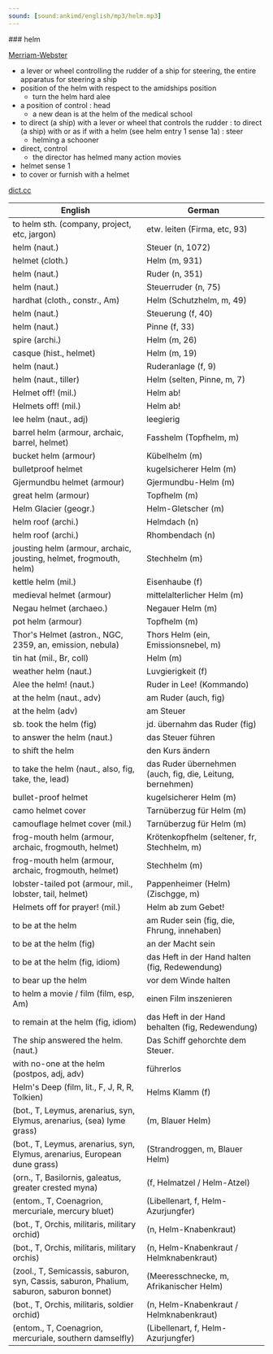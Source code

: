 ```yaml
---
sound: [sound:ankimd/english/mp3/helm.mp3]
---
```


\### helm

[Merriam-Webster](https://www.merriam-webster.com/dictionary/helm)

- a lever or wheel controlling the rudder of a ship for steering, the entire apparatus for steering a ship
- position of the helm with respect to the amidships position
    - turn the helm hard alee
- a position of control : head
    - a new dean is at the helm of the medical school
- to direct (a ship) with a lever or wheel that controls the rudder : to direct (a ship) with or as if with a helm (see helm entry 1 sense 1a) : steer
    - helming a schooner
- direct, control
    - the director has helmed many action movies
- helmet sense 1
- to cover or furnish with a helmet

[dict.cc](https://www.dict.cc/helm)

| English        | German       |
| -------------- | ------------ |
| to helm sth. (company, project, etc, jargon) | etw. leiten (Firma, etc, 93) |
| helm (naut.) | Steuer (n, 1072) |
| helmet (cloth.) | Helm (m, 931) |
| helm (naut.) | Ruder (n, 351) |
| helm (naut.) | Steuerruder (n, 75) |
| hardhat (cloth., constr., Am) | Helm (Schutzhelm, m, 49) |
| helm (naut.) | Steuerung (f, 40) |
| helm (naut.) | Pinne (f, 33) |
| spire (archi.) | Helm (m, 26) |
| casque (hist., helmet) | Helm (m, 19) |
| helm (naut.) | Ruderanlage (f, 9) |
| helm (naut., tiller) | Helm (selten, Pinne, m, 7) |
| Helmet off! (mil.) | Helm ab! |
| Helmets off! (mil.) | Helm ab! |
| lee helm (naut., adj) | leegierig |
| barrel helm (armour, archaic, barrel, helmet) | Fasshelm (Topfhelm, m) |
| bucket helm (armour) | Kübelhelm (m) |
| bulletproof helmet | kugelsicherer Helm (m) |
| Gjermundbu helmet (armour) | Gjermundbu-Helm (m) |
| great helm (armour) | Topfhelm (m) |
| Helm Glacier (geogr.) | Helm-Gletscher (m) |
| helm roof (archi.) | Helmdach (n) |
| helm roof (archi.) | Rhombendach (n) |
| jousting helm (armour, archaic, jousting, helmet, frogmouth, helm) | Stechhelm (m) |
| kettle helm (mil.) | Eisenhaube (f) |
| medieval helmet (armour) | mittelalterlicher Helm (m) |
| Negau helmet (archaeo.) | Negauer Helm (m) |
| pot helm (armour) | Topfhelm (m) |
| Thor's Helmet (astron., NGC, 2359, an, emission, nebula) | Thors Helm (ein, Emissionsnebel, m) |
| tin hat (mil., Br, coll) | Helm (m) |
| weather helm (naut.) | Luvgierigkeit (f) |
| Alee the helm! (naut.) | Ruder in Lee! (Kommando) |
| at the helm (naut., adv) | am Ruder (auch, fig) |
| at the helm (adv) | am Steuer |
| sb. took the helm (fig) | jd. übernahm das Ruder (fig) |
| to answer the helm (naut.) | das Steuer führen |
| to shift the helm | den Kurs ändern |
| to take the helm (naut., also, fig, take, the, lead) | das Ruder übernehmen (auch, fig, die, Leitung, bernehmen) |
| bullet-proof helmet | kugelsicherer Helm (m) |
| camo helmet cover | Tarnüberzug für Helm (m) |
| camouflage helmet cover (mil.) | Tarnüberzug für Helm (m) |
| frog-mouth helm (armour, archaic, frogmouth, helmet) | Krötenkopfhelm (seltener, fr, Stechhelm, m) |
| frog-mouth helm (armour, archaic, frogmouth, helmet) | Stechhelm (m) |
| lobster-tailed pot (armour, mil., lobster, tail, helmet) | Pappenheimer (Helm) (Zischgge, m) |
| Helmets off for prayer! (mil.) | Helm ab zum Gebet! |
| to be at the helm | am Ruder sein (fig, die, Fhrung, innehaben) |
| to be at the helm (fig) | an der Macht sein |
| to be at the helm (fig, idiom) | das Heft in der Hand halten (fig, Redewendung) |
| to bear up the helm | vor dem Winde halten |
| to helm a movie / film (film, esp, Am) | einen Film inszenieren |
| to remain at the helm (fig, idiom) | das Heft in der Hand behalten (fig, Redewendung) |
| The ship answered the helm. (naut.) | Das Schiff gehorchte dem Steuer. |
| with no-one at the helm (postpos, adj, adv) | führerlos |
| Helm's Deep (film, lit., F, J, R, R, Tolkien) | Helms Klamm (f) |
|  (bot., T, Leymus, arenarius, syn, Elymus, arenarius, (sea) lyme grass) |  (m, Blauer Helm) |
|  (bot., T, Leymus, arenarius, syn, Elymus, arenarius, European dune grass) |  (Strandroggen, m, Blauer Helm) |
|  (orn., T, Basilornis, galeatus, greater crested myna) |  (f, Helmatzel / Helm-Atzel) |
|  (entom., T, Coenagrion, mercuriale, mercury bluet) |  (Libellenart, f, Helm-Azurjungfer) |
|  (bot., T, Orchis, militaris, military orchid) |  (n, Helm-Knabenkraut) |
|  (bot., T, Orchis, militaris, military orchis) |  (n, Helm-Knabenkraut / Helmknabenkraut) |
|  (zool., T, Semicassis, saburon, syn, Cassis, saburon, Phalium, saburon, saburon bonnet) |  (Meeresschnecke, m, Afrikanischer Helm) |
|  (bot., T, Orchis, militaris, soldier orchid) |  (n, Helm-Knabenkraut / Helmknabenkraut) |
|  (entom., T, Coenagrion, mercuriale, southern damselfly) |  (Libellenart, f, Helm-Azurjungfer) |
